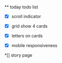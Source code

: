 ** today todo list

*[x] scroll indicator
*[x] grid show 4 cards
*[x] letters on cards
*[x] mobile responsiveness



*[] story page